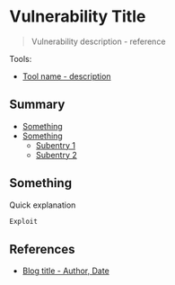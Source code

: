 # Vulnerability Title

> Vulnerability description - reference

Tools:

- [Tool name - description](https://example.com)

## Summary

* [Something](#something)
* [Something](#something)
  * [Subentry 1](#sub1)
  * [Subentry 2](#sub2)

## Something

Quick explanation

```powershell
Exploit
```

## References

- [Blog title - Author, Date](https://example.com)
